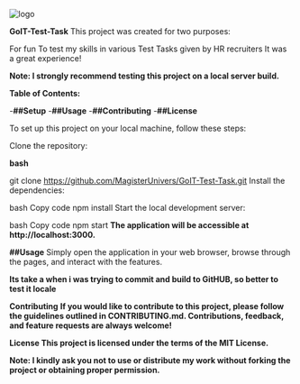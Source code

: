 ![logo](https://github.com/MagisterUnivers/GoIT-Test-Task/assets/36455862/33c2bf51-61c0-4dc3-8563-3d47e7c4ee31)

**GoIT-Test-Task** This project was created for two purposes:


For fun To test my skills in various Test Tasks given by HR recruiters It was a
great experience!

**Note: I strongly recommend testing this project on a local server build.**

**Table of Contents:** 

-**##Setup** 
-**##Usage** 
-**##Contributing** 
-**##License**



To set up this project on your local machine, follow these steps:


Clone the repository:


**bash**


git clone https://github.com/MagisterUnivers/GoIT-Test-Task.git Install the
dependencies:

bash Copy code npm install Start the local development server:

bash Copy code npm start **The application will be accessible at
http://localhost:3000.**


**##Usage** Simply open the application in your web browser, browse through the
pages, and interact with the features.


**Its take a when i was trying to commit and build to GitHUB, so better to test
it locale**


**Contributing** **If you would like to contribute to this project, please
follow the guidelines outlined in CONTRIBUTING.md. Contributions, feedback, and
feature requests are always welcome!**


**License This project is licensed under the terms of the MIT License.**


**Note: I kindly ask you not to use or distribute my work without forking the
project or obtaining proper permission.**
